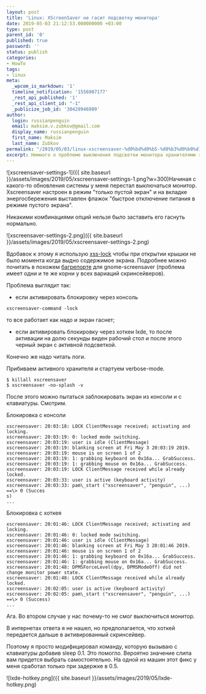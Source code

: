 ```yaml
---
layout: post
title: 'Linux: XScreenSaver не гасит подсветку монитора'
date: 2019-05-03 21:12:53.000000000 +03:00
type: post
parent_id: '0'
published: true
password: ''
status: publish
categories:
- HowTo
tags:
- linux
meta:
  _wpcom_is_markdown: '1'
  timeline_notification: '1556907177'
  _rest_api_published: '1'
  _rest_api_client_id: "-1"
  _publicize_job_id: '30428946989'
author:
  login: russianpenguin
  email: maksim.v.zubkov@gmail.com
  display_name: russianpenguin
  first_name: Maksim
  last_name: Zubkov
permalink: "/2019/05/03/linux-xscreensaver-%d0%bd%d0%b5-%d0%b3%d0%b0%d1%81%d0%b8%d1%82-%d0%bf%d0%be%d0%b4%d1%81%d0%b2%d0%b5%d1%82%d0%ba%d1%83-%d0%bc%d0%be%d0%bd%d0%b8%d1%82%d0%be%d1%80%d0%b0/"
excerpt: Немного о проблеме выключения подсветки монитора хранителями экрана в linux.
---
```

![xscreensaver-settings-1]({{ site.baseurl }}/assets/images/2019/05/xscreensaver-settings-1.png?w=300)Начиная с какого-то обновления системы у меня перестал выключаться монитор. Xscreensaver настроен в режим "только пустой экран" и на вкладке энергосбережения выставлен флажок "быстрое отключение питания в режиме пустого экрана".

Никакими комбинациями опций нельзя было заставить его гаснуть нормально.

![xscreensaver-settings-2.png]({{ site.baseurl }}/assets/images/2019/05/xscreensaver-settings-2.png)

Вдобавок к этому я использую [xss-lock](https://www.mankier.com/1/xss-lock) чтобы при открытии крышки не было момента когда выдно содержимое экрана. Подробнее можно почитать в похожем [багрепорте](https://bugs.launchpad.net/ubuntu/+source/gnome-screensaver/+bug/1280300) для gnome-screensaver (проблема имеет одни и те же корни у всех вариаций скринсейверов).

Проблема выглядит так:

- если активировать блокировку через консоль  
```shell
xscreensaver-command -lock
```  
то все работает как надо и экран гаснет;
- если активировать блокировку через хоткеи lxde, то после активации на долю секунды виден рабочий стол и после этого черный экран с активной подсветкой.

Конечно же надо читать логи.

Прибиваем активного хранителя и стартуем verbose-mode.

```shell
$ killall xscreensaver  
$ xscreensaver -no-splash -v
```

После этого можно пытаться заблокировать экран из консоли и с клавиатуры. Смотрим.

Блокировка с консоли

```
xscreensaver: 20:03:18: LOCK ClientMessage received; activating and locking.  
xscreensaver: 20:03:19: 0: locked mode switching.  
xscreensaver: 20:03:19: user is idle (ClientMessage)  
xscreensaver: 20:03:19: blanking screen at Fri May 3 20:03:19 2019.  
xscreensaver: 20:03:19: mouse is on screen 1 of 2  
xscreensaver: 20:03:19: 1: grabbing keyboard on 0x16a... GrabSuccess.  
xscreensaver: 20:03:19: 1: grabbing mouse on 0x16a... GrabSuccess.  
xscreensaver: 20:03:19: LOCK ClientMessage received while already locked.  
xscreensaver: 20:03:33: user is active (keyboard activity)  
xscreensaver: 20:03:33: pam\_start ("xscreensaver", "penguin", ...) ==\> 0 (Succes  
s)  
...
```

Блокировка с хоткея

```
xscreensaver: 20:01:46: LOCK ClientMessage received; activating and locking.  
xscreensaver: 20:01:46: 0: locked mode switching.  
xscreensaver: 20:01:46: user is idle (ClientMessage)  
xscreensaver: 20:01:46: blanking screen at Fri May 3 20:01:46 2019.  
xscreensaver: 20:01:46: mouse is on screen 1 of 2  
xscreensaver: 20:01:46: 1: grabbing keyboard on 0x16a... GrabSuccess.  
xscreensaver: 20:01:46: 1: grabbing mouse on 0x16a... GrabSuccess.  
xscreensaver: 20:01:48: DPMSForceLevel(dpy, DPMSModeOff) did not change monitor power state.  
xscreensaver: 20:01:48: LOCK ClientMessage received while already locked.  
xscreensaver: 20:02:05: user is active (keyboard activity)  
xscreensaver: 20:02:05: pam\_start ("xscreensaver", "penguin", ...) ==\> 0 (Success)  
...
```

Ага. Во втором случае у нас почему-то не смог выключиться монитор.

В интернетах ответа я не нашел, но предполагается, что хоткей передается дальше в активированный скринсейвер.

Поэтому я просто модифицировал команду, которую вызываю с клавиатуры добавив sleep 0.1. Это помогло. Вероятно значение слипа вам придется выбрать самостоятельно. На одной из машин этот фикс у меня сработал только при задержке в 0.5.

![lxde-hotkey.png]({{ site.baseurl }}/assets/images/2019/05/lxde-hotkey.png)

